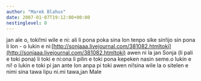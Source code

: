 ```yaml
---
author: "Marek Blahus"
date: 2007-01-07T19:12:00+00:00
nestinglevel: 0
---
```

jan ale o, toki!mi wile e ni: ali li pona poka sina lon tenpo sike sin!ijo sin pona li lon - o lukin e ni:[http://sonjaaa.livejournal.com/381082.htmltoki](http://sonjaaa.livejournal.com/381082.htmltoki) awen ni la jan Sonja (li pali e toki pona) li toki e ni:ona li pilin e toki pona kepeken nasin seme.o lukin e ni! o lukin e toki pi jan ante lon anpa pi toki awen ni!sina wile la o sitelen e nimi sina tawa lipu ni.mi tawa,jan Male
